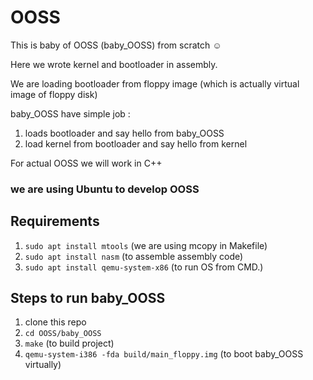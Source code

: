 # OOSS
This is baby of OOSS (baby_OOSS) from scratch ☺️

Here we wrote kernel and bootloader in assembly.

We are loading bootloader from floppy image (which is actually virtual image of floppy disk)

baby_OOSS have simple job :
1. loads bootloader and say hello from baby_OOSS
2. load kernel from bootloader and say hello from kernel 
 
For actual OOSS we will work in C++

### we are using Ubuntu to develop OOSS
## Requirements 
1. ```sudo apt install mtools``` (we are using mcopy in Makefile)
2. ```sudo apt install nasm``` (to assemble assembly code)
3. ```sudo apt install qemu-system-x86``` (to run OS from CMD.)

## Steps to run baby_OOSS
1. clone this repo
1. ```cd OOSS/baby_OOSS```
2. ```make``` (to build project)
3. ```qemu-system-i386 -fda build/main_floppy.img``` (to boot baby_OOSS virtually)
